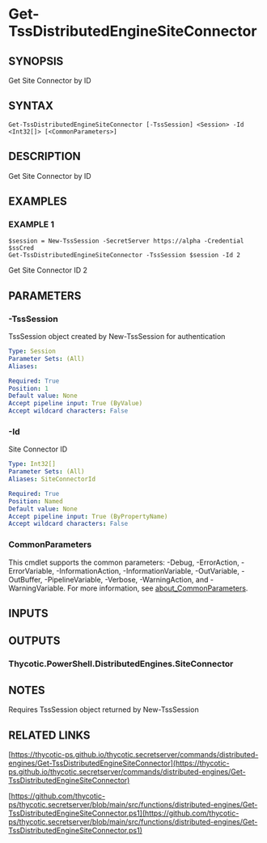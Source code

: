 # Get-TssDistributedEngineSiteConnector

## SYNOPSIS
Get Site Connector by ID

## SYNTAX

```
Get-TssDistributedEngineSiteConnector [-TssSession] <Session> -Id <Int32[]> [<CommonParameters>]
```

## DESCRIPTION
Get Site Connector by ID

## EXAMPLES

### EXAMPLE 1
```
$session = New-TssSession -SecretServer https://alpha -Credential $ssCred
Get-TssDistributedEngineSiteConnector -TssSession $session -Id 2
```

Get Site Connector ID 2

## PARAMETERS

### -TssSession
TssSession object created by New-TssSession for authentication

```yaml
Type: Session
Parameter Sets: (All)
Aliases:

Required: True
Position: 1
Default value: None
Accept pipeline input: True (ByValue)
Accept wildcard characters: False
```

### -Id
Site Connector ID

```yaml
Type: Int32[]
Parameter Sets: (All)
Aliases: SiteConnectorId

Required: True
Position: Named
Default value: None
Accept pipeline input: True (ByPropertyName)
Accept wildcard characters: False
```

### CommonParameters
This cmdlet supports the common parameters: -Debug, -ErrorAction, -ErrorVariable, -InformationAction, -InformationVariable, -OutVariable, -OutBuffer, -PipelineVariable, -Verbose, -WarningAction, and -WarningVariable. For more information, see [about_CommonParameters](http://go.microsoft.com/fwlink/?LinkID=113216).

## INPUTS

## OUTPUTS

### Thycotic.PowerShell.DistributedEngines.SiteConnector
## NOTES
Requires TssSession object returned by New-TssSession

## RELATED LINKS

[https://thycotic-ps.github.io/thycotic.secretserver/commands/distributed-engines/Get-TssDistributedEngineSiteConnector](https://thycotic-ps.github.io/thycotic.secretserver/commands/distributed-engines/Get-TssDistributedEngineSiteConnector)

[https://github.com/thycotic-ps/thycotic.secretserver/blob/main/src/functions/distributed-engines/Get-TssDistributedEngineSiteConnector.ps1](https://github.com/thycotic-ps/thycotic.secretserver/blob/main/src/functions/distributed-engines/Get-TssDistributedEngineSiteConnector.ps1)

